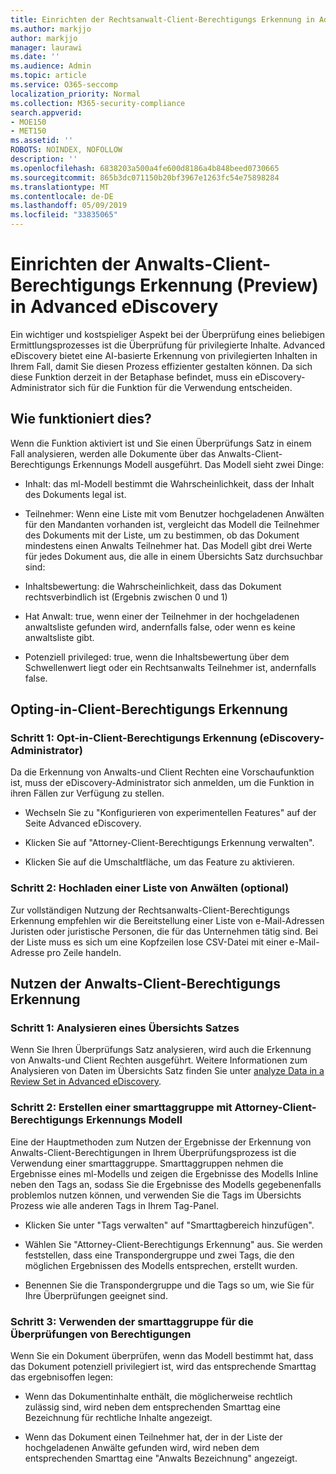 ```yaml
---
title: Einrichten der Rechtsanwalt-Client-Berechtigungs Erkennung in Advanced eDiscovery
ms.author: markjjo
author: markjjo
manager: laurawi
ms.date: ''
ms.audience: Admin
ms.topic: article
ms.service: O365-seccomp
localization_priority: Normal
ms.collection: M365-security-compliance
search.appverid:
- MOE150
- MET150
ms.assetid: ''
ROBOTS: NOINDEX, NOFOLLOW
description: ''
ms.openlocfilehash: 6838203a500a4fe600d8186a4b848beed0730665
ms.sourcegitcommit: 865b3dc071150b20bf3967e1263fc54e75898284
ms.translationtype: MT
ms.contentlocale: de-DE
ms.lasthandoff: 05/09/2019
ms.locfileid: "33835065"
---
```

# <a name="set-up-attorney-client-privilege-detection-preview-in-advanced-ediscovery"></a>Einrichten der Anwalts-Client-Berechtigungs Erkennung (Preview) in Advanced eDiscovery

Ein wichtiger und kostspieliger Aspekt bei der Überprüfung eines beliebigen Ermittlungsprozesses ist die Überprüfung für privilegierte Inhalte. Advanced eDiscovery bietet eine AI-basierte Erkennung von privilegierten Inhalten in Ihrem Fall, damit Sie diesen Prozess effizienter gestalten können. Da sich diese Funktion derzeit in der Betaphase befindet, muss ein eDiscovery-Administrator sich für die Funktion für die Verwendung entscheiden.

## <a name="how-does-it-work"></a>Wie funktioniert dies?

Wenn die Funktion aktiviert ist und Sie einen Überprüfungs Satz in einem Fall analysieren, werden alle Dokumente über das Anwalts-Client-Berechtigungs Erkennungs Modell ausgeführt. Das Modell sieht zwei Dinge:

- Inhalt: das ml-Modell bestimmt die Wahrscheinlichkeit, dass der Inhalt des Dokuments legal ist.

- Teilnehmer: Wenn eine Liste mit vom Benutzer hochgeladenen Anwälten für den Mandanten vorhanden ist, vergleicht das Modell die Teilnehmer des Dokuments mit der Liste, um zu bestimmen, ob das Dokument mindestens einen Anwalts Teilnehmer hat.
Das Modell gibt drei Werte für jedes Dokument aus, die alle in einem Übersichts Satz durchsuchbar sind:

- Inhaltsbewertung: die Wahrscheinlichkeit, dass das Dokument rechtsverbindlich ist (Ergebnis zwischen 0 und 1)

- Hat Anwalt: true, wenn einer der Teilnehmer in der hochgeladenen anwaltsliste gefunden wird, andernfalls false, oder wenn es keine anwaltsliste gibt.

-  Potenziell privileged: true, wenn die Inhaltsbewertung über dem Schwellenwert liegt oder ein Rechtsanwalts Teilnehmer ist, andernfalls false.

## <a name="opting-into-attorney-client-privilege-detection"></a>Opting-in-Client-Berechtigungs Erkennung

### <a name="step-1-opt-into-attorney-client-privilege-detection-ediscovery-admin"></a>Schritt 1: Opt-in-Client-Berechtigungs Erkennung (eDiscovery-Administrator)

Da die Erkennung von Anwalts-und Client Rechten eine Vorschaufunktion ist, muss der eDiscovery-Administrator sich anmelden, um die Funktion in ihren Fällen zur Verfügung zu stellen.

- Wechseln Sie zu "Konfigurieren von experimentellen Features" auf der Seite Advanced eDiscovery.

- Klicken Sie auf "Attorney-Client-Berechtigungs Erkennung verwalten".

- Klicken Sie auf die Umschaltfläche, um das Feature zu aktivieren.

### <a name="step-2-upload-a-list-of-attorneys-optional"></a>Schritt 2: Hochladen einer Liste von Anwälten (optional)

Zur vollständigen Nutzung der Rechtsanwalts-Client-Berechtigungs Erkennung empfehlen wir die Bereitstellung einer Liste von e-Mail-Adressen Juristen oder juristische Personen, die für das Unternehmen tätig sind. Bei der Liste muss es sich um eine Kopfzeilen lose CSV-Datei mit einer e-Mail-Adresse pro Zeile handeln.

## <a name="leveraging-attorney-client-privilege-detection"></a>Nutzen der Anwalts-Client-Berechtigungs Erkennung 

### <a name="step-1-analyze-a-review-set"></a>Schritt 1: Analysieren eines Übersichts Satzes

Wenn Sie Ihren Überprüfungs Satz analysieren, wird auch die Erkennung von Anwalts-und Client Rechten ausgeführt. Weitere Informationen zum Analysieren von Daten im Übersichts Satz finden Sie unter [analyze Data in a Review Set in Advanced eDiscovery](analyzing-data-in-review-set.md).

### <a name="step-2-create-a-smart-tag-group-with-attorney-client-privilege-detection-model"></a>Schritt 2: Erstellen einer smarttaggruppe mit Attorney-Client-Berechtigungs Erkennungs Modell

Eine der Hauptmethoden zum Nutzen der Ergebnisse der Erkennung von Anwalts-Client-Berechtigungen in Ihrem Überprüfungsprozess ist die Verwendung einer smarttaggruppe. Smarttaggruppen nehmen die Ergebnisse eines ml-Modells und zeigen die Ergebnisse des Modells Inline neben den Tags an, sodass Sie die Ergebnisse des Modells gegebenenfalls problemlos nutzen können, und verwenden Sie die Tags im Übersichts Prozess wie alle anderen Tags in Ihrem Tag-Panel.

- Klicken Sie unter "Tags verwalten" auf "Smarttagbereich hinzufügen".

- Wählen Sie "Attorney-Client-Berechtigungs Erkennung" aus. Sie werden feststellen, dass eine Transpondergruppe und zwei Tags, die den möglichen Ergebnissen des Modells entsprechen, erstellt wurden.

- Benennen Sie die Transpondergruppe und die Tags so um, wie Sie für Ihre Überprüfungen geeignet sind.

### <a name="step-3-use-the-smart-tag-group-for-privilege-review"></a>Schritt 3: Verwenden der smarttaggruppe für die Überprüfungen von Berechtigungen

Wenn Sie ein Dokument überprüfen, wenn das Modell bestimmt hat, dass das Dokument potenziell privilegiert ist, wird das entsprechende Smarttag das ergebnisoffen legen:

- Wenn das Dokumentinhalte enthält, die möglicherweise rechtlich zulässig sind, wird neben dem entsprechenden Smarttag eine Bezeichnung für rechtliche Inhalte angezeigt.

- Wenn das Dokument einen Teilnehmer hat, der in der Liste der hochgeladenen Anwälte gefunden wird, wird neben dem entsprechenden Smarttag eine "Anwalts Bezeichnung" angezeigt.
